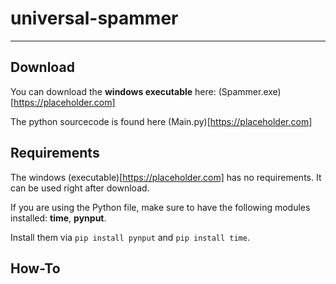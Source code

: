 # universal-spammer
--------
## Download
You can download the **windows executable** here: (Spammer.exe)[https://placeholder.com]

The python sourcecode is found here (Main.py)[https://placeholder.com]

## Requirements
The windows (executable)[https://placeholder.com] has no requirements. It can be used right after download.

If you are using the Python file, make sure to have the following modules installed: **time**, **pynput**.

Install them via `pip install pynput` and `pip install time`.

## How-To


